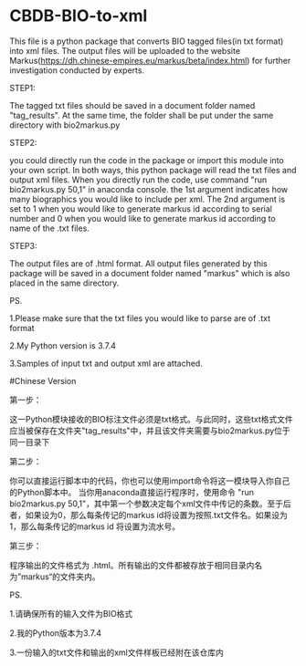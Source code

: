 # CBDB-BIO-to-xml
This file is a python package that converts BIO tagged files(in txt format) into xml files. The output files will be uploaded to the website Markus(https://dh.chinese-empires.eu/markus/beta/index.html) for further investigation conducted by experts.

STEP1:

The tagged txt files should be saved in a document folder named "tag_results". At the same time, the folder shall be put under the same directory with bio2markus.py

STEP2:

you could directly run the code in the package or import this module into your own script. In both ways, this python package will read the txt files and output xml files.
When you directly run the code, use command "run bio2markus.py 50,1" in anaconda console. the 1st argument indicates how many biographics you would like to include per xml. The 2nd argument is set to 1 when you would like to generate markus id according to serial number and 0 when you would like to generate markus id according to name of the .txt files.

STEP3:

The output files are of .html format. All output files generated by this package will be saved in a document folder named "markus" which is also placed in the same directory.

PS.

1.Please make sure that the txt files you would like to parse are of .txt format

2.My Python version is 3.7.4

3.Samples of input txt and output xml are attached.


#Chinese Version

第一步：

这一Python模块接收的BIO标注文件必须是txt格式。与此同时，这些txt格式文件应当被保存在文件夹"tag_results"中，并且该文件夹需要与bio2markus.py位于同一目录下

第二步：

你可以直接运行脚本中的代码，你也可以使用import命令将这一模块导入你自己的Python脚本中。
当你用anaconda直接运行程序时，使用命令 "run bio2markus.py 50,1"，其中第一个参数决定每个xml文件中传记的条数。至于后者，如果设为0，那么每条传记的markus id将设置为按照.txt文件名。如果设为1，那么每条传记的markus id 将设置为流水号。

第三步：

程序输出的文件格式为 .html。所有输出的文件都被存放于相同目录内名为”markus“的文件夹内。

PS.

1.请确保所有的输入文件为BIO格式

2.我的Python版本为3.7.4

3.一份输入的txt文件和输出的xml文件样板已经附在该仓库内
